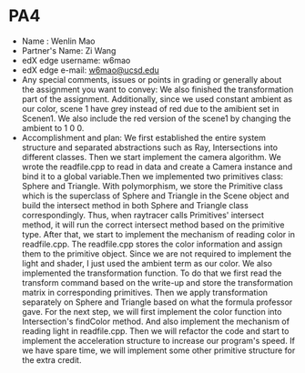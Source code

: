 # PA4
* Name : Wenlin Mao
* Partner's Name: Zi Wang
* edX edge username: w6mao
* edX edge e-mail: w6mao@ucsd.edu
* Any special comments, issues or points in grading or generally about the assignment you want to convey: We also finished the transformation part of the assignment. Additionally, since we used constant ambient as our color, scene 1 have grey instead of 
red due to the amibient set in Scenen1. We also include the red version of the scene1 by changing the ambient to 1 0 0. 
* Accomplishment and plan: We first established the entire system structure and separated abstractions such as Ray, Intersections into different classes. Then we start implement the camera algorithm. We wrote the readfile.cpp to read in data and create a Camera instance and bind it to a global variable.Then we implemented two primitives class: Sphere and Triangle. With
polymorphism, we store the Primitive class which is the superclass of Sphere and Triangle in the Scene object and build the intersect method in both Sphere and Triangle class correspondingly. Thus, when raytracer
calls Primitives' intersect method, it will run the correct intersect method based on the primitive type. 
After that, we start to implement the mechanism of reading color in readfile.cpp. The readfile.cpp stores the color information and assign them to the primitive object. Since we are not required to implement the light and shader, I just used the ambient term as our color. We also implemented the transformation function. To do that we first read the transform command based on the write-up and store the transformation matrix in corresponding primitives. Then we apply transformation separately on Sphere and Triangle based on what the formula professor gave. For the next step, we will first implement the color function into Intersection's findColor method. And also implement the mechanism of reading light in readfile.cpp. Then we will refactor the code and start to implement the acceleration structure to increase our program's speed. If we have spare time, we will implement some other primitive structure for the extra credit. 